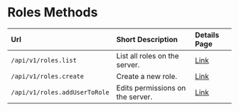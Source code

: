 # Roles Methods

| Url | Short Description | Details Page |
| :--- | :--- | :--- |
| `/api/v1/roles.list`   | List all roles on the server. | [Link](list/)   |
| `/api/v1/roles.create` | Create a new role. | [Link](create/) |
| `/api/v1/roles.addUserToRole` | Edits permissions on the server. | [Link](addUserToRole/) |